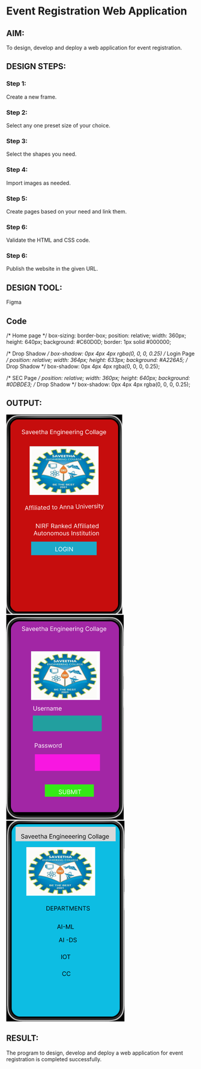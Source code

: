 # Event Registration Web Application

## AIM:
To design, develop and deploy a web application for event registration.

## DESIGN STEPS:

### Step 1:
Create a new frame.

### Step 2:
Select any one preset size of your choice.

### Step 3:
Select the shapes you need.

### Step 4:
Import images as needed.

### Step 5:
Create pages based on your need and link them.

### Step 6:

Validate the HTML and CSS code.

### Step 6:

Publish the website in the given URL.

## DESIGN TOOL:
Figma
## Code

/* Home page */
box-sizing: border-box;
position: relative;
width: 360px;
height: 640px;
background: #C60D0D;
border: 1px solid #000000;

/* Drop Shadow */
box-shadow: 0px 4px 4px rgba(0, 0, 0, 0.25)
/* Login Page */
position: relative;
width: 364px;
height: 633px;
background: #A226A5;
/* Drop Shadow */
box-shadow: 0px 4px 4px rgba(0, 0, 0, 0.25);

/* SEC Page */
position: relative;
width: 360px;
height: 640px;
background: #0DBDE3;
/* Drop Shadow */
box-shadow: 0px 4px 4px rgba(0, 0, 0, 0.25);


## OUTPUT:
![output](./out1.png)
![output](./out2.png)
![output](./out3.png)

## RESULT:
The program to design, develop and deploy a web application for event registration is completed successfully.